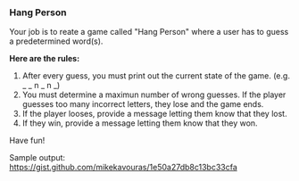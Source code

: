 ### Hang Person

Your job is to reate a game called "Hang Person" where a user has to guess a predetermined word(s). 

**Here are the rules:**

1. After every guess, you must print out the current state of the game. (e.g. _ _ n _ n _)  
2. You must determine a maximun number of wrong guesses. If the player guesses too many incorrect letters, they lose and the game ends.  
3. If the player looses, provide a message letting them know that they lost.  
4. If they win, provide a message letting them know that they won.

Have fun!


Sample output:
https://gist.github.com/mikekavouras/1e50a27db8c13bc33cfa
